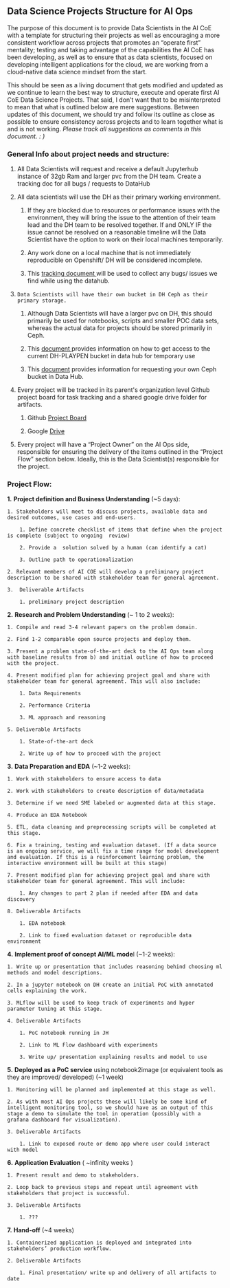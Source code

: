 ## Data Science Projects Structure for AI Ops

The purpose of this document is to provide Data Scientists in the AI CoE with a template for structuring their projects as well as encouraging a more consistent workflow across projects that promotes an “operate first” mentality; testing and taking advantage of the capabilities the AI CoE has been developing, as well as to ensure that as data scientists, focused on developing intelligent applications for the cloud, we are working from a cloud-native data science mindset from the start.   

This should be seen as a living document that gets modified and updated as we continue to learn the best way to structure, execute and operate first AI CoE Data Science Projects. That said, I don’t want that to be misinterpreted to mean that what is outlined below are mere suggestions. Between updates of this document, we should try and follow its outline as close as possible to ensure consistency across projects and to learn together what is and is not working. *Please track all suggestions as comments in this document. : )*

### General Info about project needs and structure:


1. All Data Scientists will request and receive a default Jupyterhub instance of 32gb Ram and larger pvc from the DH team. Create a tracking doc for all bugs / requests to DataHub


2. All data scientists will use the DH as their primary working environment. 

	1. If they are blocked due to resources or performance issues with the environment, they will bring the issue to the attention of their team lead and the DH team to be resolved together. If and ONLY IF the issue cannot be resolved on a reasonable timeline will the Data Scientist have the option to work on their local machines temporarily. 

	2. Any work done on a local machine that is not immediately reproducible on Openshift/ DH will be considered incomplete. 

	3. This  [tracking document ](https://docs.google.com/document/d/1-QX-_OoPIGn-FM-QViVNSyJ-pXBVARPBbAsRvtd1_xU/edit) will be used to collect any bugs/ issues we find while using the datahub. 


3.     Data Scientists will have their own bucket in DH Ceph as their primary storage.

	1. Although Data Scientists will have a larger pvc on DH, this should primarily be used for notebooks, scripts and smaller POC data sets, whereas the actual data for projects should be stored primarily in Ceph. 

	2. This  [document ](https://docs.google.com/document/d/1St3G_I3fZHaxU-GC5lrxD9v4Q009OCbcL7SRUZf_gmU/edit#heading=h.sjyd8okvpwjk) provides information on how to get access to the current DH-PLAYPEN bucket in data hub for temporary use 

	3. This  [document](https://help.datahub.redhat.com/docs/onboarding-to-ceph-s3)  provides information for requesting your own Ceph bucket  in Data Hub.     



4. Every project will be tracked in its parent's organization level Github project board for task tracking and a shared google drive folder for artifacts. 

	1. Github [Project Board](https://github.com/orgs/aicoe-aiops/projects) 

	2. Google [ Drive](https://drive.google.com/drive/folders/17nhASQZUbGISFQswUb-ft3V1dxbD7dtX) 

 
5. Every project will have a “Project Owner” on the AI Ops side, responsible for ensuring the delivery of the items outlined in the “Project Flow” section below. Ideally, this is the Data Scientist(s) responsible for the project.   


 
### Project Flow:


**1.** **Project definition and Business Understanding** (~5  days):

	1. Stakeholders will meet to discuss projects, available data and desired outcomes, use cases and end-users.

		1. Define concrete checklist of items that define when the project is complete (subject to ongoing  review)

		2. Provide a  solution solved by a human (can identify a cat)

		3. Outline path to operationalization

	2. Relevant members of AI COE will develop a preliminary project description to be shared with stakeholder team for general agreement. 

	3.  Deliverable Artifacts

		1. preliminary project description     


**2.** **Research and Problem Understanding** (~ 1 to 2 weeks):

	1. Compile and read 3-4 relevant papers on the problem domain.

	2. Find 1-2 comparable open source projects and deploy them. 

	3. Present a problem state-of-the-art deck to the AI Ops team along with baseline results from b) and initial outline of how to proceed with the project.

	4. Present modified plan for achieving project goal and share with stakeholder team for general agreement. This will also include: 

		1. Data Requirements 

		2. Performance Criteria

		3. ML approach and reasoning

	5. Deliverable Artifacts

		1. State-of-the-art deck

		2. Write up of how to proceed with the project


**3.** **Data Preparation and EDA** (~1-2 weeks): 

	1. Work with stakeholders to ensure access to data

	2. Work with stakeholders to create description of data/metadata

	3. Determine if we need SME labeled or augmented data at this stage.  

	4. Produce an EDA Notebook

	5. ETL, data cleaning and preprocessing scripts will be completed at this stage. 

	6. Fix a training, testing and evaluation dataset. (If a data source is an ongoing service, we will fix a time range for model development and evaluation. If this is a reinforcement learning problem, the interactive environment will be built at this stage) 

	7. Present modified plan for achieving project goal and share with stakeholder team for general agreement. This will include: 

		1. Any changes to part 2 plan if needed after EDA and data discovery

	8. Deliverable Artifacts

		1. EDA notebook

		2. Link to fixed evaluation dataset or reproducible data environment


**4.** **Implement proof of concept AI/ML mode**l (~1-2 weeks):

	1. Write up or presentation that includes reasoning behind choosing ml methods and model descriptions. 

	2. In a jupyter notebook on DH create an initial PoC with annotated cells explaining the work.

	3. MLflow will be used to keep track of experiments and hyper parameter tuning at this stage.  

	4. Deliverable Artifacts

		1. PoC notebook running in JH

		2. Link to ML Flow dashboard with experiments

		3. Write up/ presentation explaining results and model to use  


**5.** **Deployed as a PoC service** using notebook2image (or equivalent tools as they are improved/ developed) (~1 week) 

	1. Monitoring will be planned and implemented at this stage as well.

	2. As with most AI Ops projects these will likely be some kind of intelligent monitoring tool, so we should have as an output of this stage a demo to simulate the tool in operation (possibly with a grafana dashboard for visualization). 

	3. Deliverable Artifacts

		1. Link to exposed route or demo app where user could interact with model


**6.** **Application Evaluation** ( ~infinity weeks ) 

	1. Present result and demo to stakeholders.

	2. Loop back to previous steps and repeat until agreement with stakeholders that project is successful.

	3. Deliverable Artifacts

		1. ???

 
**7.** **Hand-off** (~4 weeks)

	1. Containerized application is deployed and integrated into stakeholders’ production workflow.    

	2. Deliverable Artifacts

		1. Final presentation/ write up and delivery of all artifacts to date 

